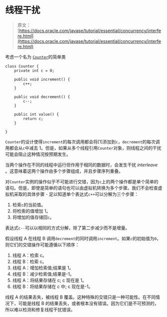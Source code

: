 # 线程干扰

> 原文： [https://docs.oracle.com/javase/tutorial/essential/concurrency/interfere.html](https://docs.oracle.com/javase/tutorial/essential/concurrency/interfere.html)

考虑一个名为 [``Counter``](examples/Counter.java)的简单类

```
class Counter {
    private int c = 0;

    public void increment() {
        c++;
    }

    public void decrement() {
        c--;
    }

    public int value() {
        return c;
    }

}

```

`Counter`的设计使得`increment`的每次调用都会将[1]添加到`c`，`decrement`的每次调用都会从`c`中减去 1。但是，如果从多个线程引用`Counter`对象，则线程之间的干扰可能会阻止这种情况按预期发生。

当两个操作在不同的线程中运行但作用于相同的数据时，会发生干扰 _interleave_ 。这意味着这两个操作由多个步骤组成，并且步骤序列重叠。

对`Counter`实例的操作似乎不可能进行交错，因为`c`上的两个操作都是单个简单的语句。但是，即使是简单的语句也可以由虚拟机转换为多个步骤。我们不会检查虚拟机采取的具体步骤 - 足以知道单个表达式`c++`可以分解为三个步骤：

1.  检索`c`的当前值。
2.  将检索的值增加 1。
3.  将增加的值存储回`c`。

表达式`c--`可以以相同的方式分解，除了第二步减少而不是增量。

假设线程 A 在线程 B 调用`decrement`的同时调用`increment`。如果`c`的初始值为`0`，则它们的交错操作可能遵循以下顺序：

1.  线程 A：检索 c。
2.  线程 B：检索 c。
3.  线程 A：增加检索值;结果是 1。
4.  线程 B：减少检索值;结果是-1。
5.  线程 A：将结果存储在 c; c 现在是 1。
6.  线程 B：将结果存储在 c 中; c 现在是-1。

线程 A 的结果丢失，被线程 B 覆盖。这种特殊的交错只是一种可能性。在不同情况下，可能是线程 B 的结果丢失，或者根本没有错误。因为它们是不可预测的，所以难以检测和修复线程干扰错误。
